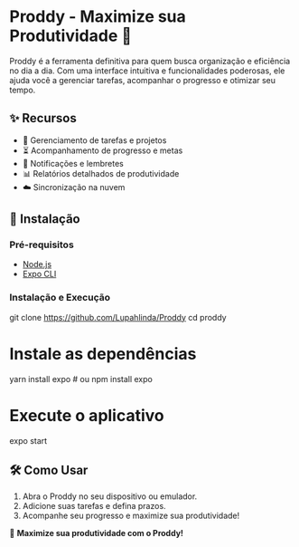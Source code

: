 # Proddy - Maximize sua Produtividade 🚀

Proddy é a ferramenta definitiva para quem busca organização e eficiência no dia a dia. Com uma interface intuitiva e funcionalidades poderosas, ele ajuda você a gerenciar tarefas, acompanhar o progresso e otimizar seu tempo.

## ✨ Recursos

- 📌 Gerenciamento de tarefas e projetos
- ⏳ Acompanhamento de progresso e metas
- 🔔 Notificações e lembretes
- 📊 Relatórios detalhados de produtividade
- ☁️ Sincronização na nuvem

## 🚀 Instalação

### Pré-requisitos
- [Node.js](https://nodejs.org/)
- [Expo CLI](https://docs.expo.dev/get-started/installation/)

### Instalação e Execução

git clone https://github.com/Lupahlinda/Proddy
cd proddy

# Instale as dependências
yarn install expo  # ou npm install expo

# Execute o aplicativo
expo start

## 🛠️ Como Usar
1. Abra o Proddy no seu dispositivo ou emulador.
2. Adicione suas tarefas e defina prazos.
3. Acompanhe seu progresso e maximize sua produtividade!

🚀 **Maximize sua produtividade com o Proddy!**

